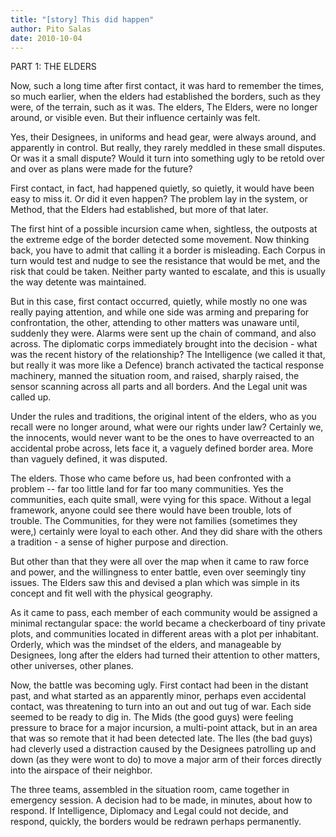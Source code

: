 ```yaml
---
title: "[story] This did happen"
author: Pito Salas
date: 2010-10-04
---
```




PART 1: THE ELDERS

Now, such a long time after first contact, it was hard to remember the times,
so much earlier, when the elders had established the borders, such as they
were, of the terrain, such as it was. The elders, The Elders, were no longer
around, or visible even. But their influence certainly was felt.

Yes, their Designees, in uniforms and head gear, were always around, and
apparently in control. But really, they rarely meddled in these small
disputes. Or was it a small dispute? Would it turn into something ugly to be
retold over and over as plans were made for the future?

First contact, in fact, had happened quietly, so quietly, it would have been
easy to miss it. Or did it even happen? The problem lay in the system, or
Method, that the Elders had established, but more of that later.

The first hint of a possible incursion came when, sightless, the outposts at
the extreme edge of the border detected some movement. Now thinking back, you
have to admit that calling it a border is misleading. Each Corpus in turn
would test and nudge to see the resistance that would be met, and the risk
that could be taken. Neither party wanted to escalate, and this is usually the
way detente was maintained.

But in this case, first contact occurred, quietly, while mostly no one was
really paying attention, and while one side was arming and preparing for
confrontation, the other, attending to other matters was unaware until,
suddenly they were. Alarms were sent up the chain of command, and also across.
The diplomatic corps immediately brought into the decision - what was the
recent history of the relationship? The Intelligence (we called it that, but
really it was more like a Defence) branch activated the tactical response
machinery, manned the situation room, and raised, sharply raised, the sensor
scanning across all parts and all borders. And the Legal unit was called up.

Under the rules and traditions, the original intent of the elders, who as you
recall were no longer around, what were our rights under law? Certainly we,
the innocents, would never want to be the ones to have overreacted to an
accidental probe across, lets face it, a vaguely defined border area. More
than vaguely defined, it was disputed.

The elders. Those who came before us, had been confronted with a problem --
far too little land for far too many communities. Yes the communities, each
quite small, were vying for this space. Without a legal framework, anyone
could see there would have been trouble, lots of trouble. The Communities, for
they were not families (sometimes they were,) certainly were loyal to each
other. And they did share with the others a tradition - a sense of higher
purpose and direction.

But other than that they were all over the map when it came to raw force and
power, and the willingness to enter battle, even over seemingly tiny issues.
The Elders saw this and devised a plan which was simple in its concept and fit
well with the physical geography.

As it came to pass, each member of each community would be assigned a minimal
rectangular space: the world became a checkerboard of tiny private plots, and
communities located in different areas with a plot per inhabitant. Orderly,
which was the mindset of the elders, and manageable by Designees, long after
the elders had turned their attention to other matters, other universes, other
planes.

Now, the battle was becoming ugly. First contact had been in the distant past,
and what started as an apparently minor, perhaps even accidental contact, was
threatening to turn into an out and out tug of war. Each side seemed to be
ready to dig in. The Mids (the good guys) were feeling pressure to brace for a
major incursion, a multi-point attack, but in an area that was so remote that
it had been detected late. The Iles (the bad guys) had cleverly used a
distraction caused by the Designees patrolling up and down (as they were wont
to do) to move a major arm of their forces directly into the airspace of their
neighbor.

The three teams, assembled in the situation room, came together in emergency
session. A decision had to be made, in minutes, about how to respond. If
Intelligence, Diplomacy and Legal could not decide, and respond, quickly, the
borders would be redrawn perhaps permanently.



